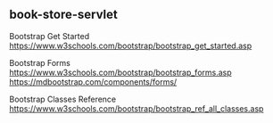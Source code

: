 ## book-store-servlet


Bootstrap Get Started
https://www.w3schools.com/bootstrap/bootstrap_get_started.asp

Bootstrap Forms
https://www.w3schools.com/bootstrap/bootstrap_forms.asp
https://mdbootstrap.com/components/forms/



Bootstrap Classes Reference
https://www.w3schools.com/bootstrap/bootstrap_ref_all_classes.asp